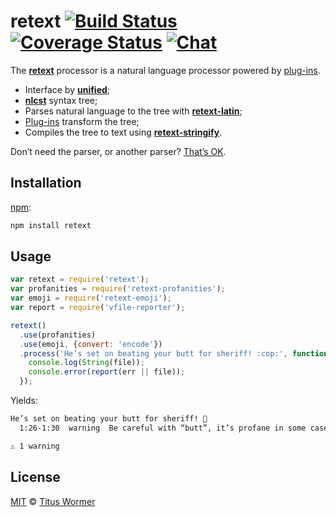 # retext [![Build Status][build-badge]][build-status] [![Coverage Status][coverage-badge]][coverage-status] [![Chat][chat-badge]][chat]

The [**retext**][retext] processor is a natural language processor
powered by [plug-ins][plugins].

*   Interface by [**unified**][unified];
*   [**nlcst**][nlcst] syntax tree;
*   Parses natural language to the tree with [**retext-latin**][latin];
*   [Plug-ins][plugins] transform the tree;
*   Compiles the tree to text using [**retext-stringify**][stringify].

Don’t need the parser, or another parser?  [That’s OK][unified-usage].

## Installation

[npm][]:

```bash
npm install retext
```

## Usage

```js
var retext = require('retext');
var profanities = require('retext-profanities');
var emoji = require('retext-emoji');
var report = require('vfile-reporter');

retext()
  .use(profanities)
  .use(emoji, {convert: 'encode'})
  .process('He’s set on beating your butt for sheriff! :cop:', function (err, file) {
    console.log(String(file));
    console.error(report(err || file));
  });
```

Yields:

```txt
He’s set on beating your butt for sheriff! 👮
  1:26-1:30  warning  Be careful with “butt”, it’s profane in some cases  butt  retext-profanities

⚠ 1 warning
```

## License

[MIT][license] © [Titus Wormer][author]

<!-- Definitions -->

[build-badge]: https://img.shields.io/travis/wooorm/retext.svg

[build-status]: https://travis-ci.org/wooorm/retext

[coverage-badge]: https://img.shields.io/codecov/c/github/wooorm/retext.svg

[coverage-status]: https://codecov.io/github/wooorm/retext

[chat-badge]: https://img.shields.io/gitter/room/wooorm/retext.svg

[chat]: https://gitter.im/wooorm/retext

[license]: https://github.com/wooorm/retext/blob/master/LICENSE

[author]: http://wooorm.com

[npm]: https://docs.npmjs.com/cli/install

[retext]: https://github.com/wooorm/retext

[unified]: https://github.com/wooorm/unified

[nlcst]: https://github.com/wooorm/nlcst

[latin]: https://github.com/wooorm/retext/blob/master/packages/retext-latin

[stringify]: https://github.com/wooorm/retext/blob/master/packages/retext-stringify

[plugins]: https://github.com/wooorm/retext/blob/master/doc/plugins.md

[unified-usage]: https://github.com/wooorm/unified#usage
